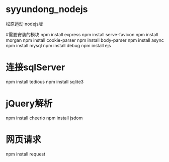 # syyundong_nodejs
松原运动 nodejs版

#需要安装的模块
npm install express
npm install serve-favicon
npm install morgan
npm install cookie-parser
npm install body-parser
npm install async
npm install mysql
npm install debug
npm install ejs
# 连接sqlServer
npm install tedious
npm install sqlite3
# jQuery解析
npm install cheerio
npm install jsdom
# 网页请求
npm install request